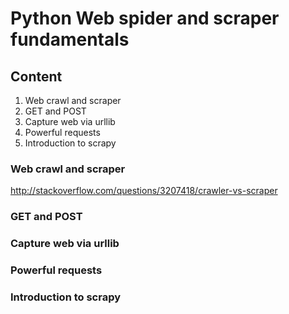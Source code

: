 # Python Web spider and scraper fundamentals

## Content
1. Web crawl and scraper
2. GET and POST
3. Capture web via urllib
4. Powerful requests
5. Introduction to scrapy

### Web crawl and scraper
http://stackoverflow.com/questions/3207418/crawler-vs-scraper

### GET and POST
### Capture web via urllib
### Powerful requests
### Introduction to scrapy
